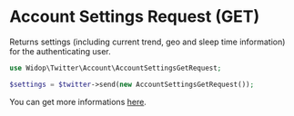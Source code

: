 # Account Settings Request (GET)

Returns settings (including current trend, geo and sleep time information) for the authenticating user.

``` php
use Widop\Twitter\Account\AccountSettingsGetRequest;

$settings = $twitter->send(new AccountSettingsGetRequest());
```

You can get more informations [here](https://dev.twitter.com/docs/api/1.1/get/account/settings).
